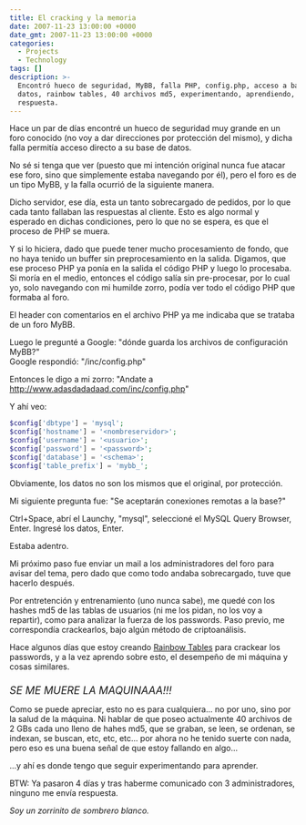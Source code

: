 ```yaml
---
title: El cracking y la memoria
date: 2007-11-23 13:00:00 +0000
date_gmt: 2007-11-23 13:00:00 +0000
categories:
  - Projects
  - Technology
tags: []
description: >-
  Encontró hueco de seguridad, MyBB, falla PHP, config.php, acceso a base de
  datos, rainbow tables, 40 archivos md5, experimentando, aprendiendo, sin
  respuesta.
---
```



Hace un par de días encontré un hueco de seguridad muy grande en un foro conocido (no voy a dar direcciones por protección del mismo), y dicha falla permitía acceso directo a su base de datos.

No sé si tenga que ver (puesto que mi intención original nunca fue atacar ese foro, sino que simplemente estaba navegando por él), pero el foro es de un tipo MyBB, y la falla ocurrió de la siguiente manera.

Dicho servidor, ese día, esta un tanto sobrecargado de pedidos, por lo que cada tanto fallaban las respuestas al cliente. Esto es algo normal y esperado en dichas condiciones, pero lo que no se espera, es que el proceso de PHP se muera.

Y si lo hiciera, dado que puede tener mucho procesamiento de fondo, que no haya tenido un buffer sin preprocesamiento en la salida. Digamos, que ese proceso PHP ya ponía en la salida el código PHP y luego lo procesaba. Si moría en el medio, entonces el código salía sin pre-procesar, por lo cual yo, solo navegando con mi humilde zorro, podía ver todo el código PHP que formaba al foro.

El header con comentarios en el archivo PHP ya me indicaba que se trataba de un foro MyBB.

Luego le pregunté a Google: "dónde guarda los archivos de configuración MyBB?"<br />Google respondió: "/inc/config.php"

Entonces le digo a mi zorro: "Andate a http://www.adasdadadaad.com/inc/config.php"

Y ahí veo:

```php
$config['dbtype'] = 'mysql';
$config['hostname'] = '<nombreservidor>';
$config['username'] = '<usuario>';
$config['password'] = '<password>';
$config['database'] = '<schema>';
$config['table_prefix'] = 'mybb_';
```

Obviamente, los datos no son los mismos que el original, por protección.

Mi siguiente pregunta fue: "Se aceptarán conexiones remotas a la base?"

Ctrl+Space, abrí el Launchy, "mysql", seleccioné el MySQL Query Browser, Enter. Ingresé los datos, Enter.

Estaba adentro.

Mi próximo paso fue enviar un mail a los administradores del foro para avisar del tema, pero dado que como todo andaba sobrecargado, tuve que hacerlo después.

Por entretención y entrenamiento (uno nunca sabe), me quedé con los hashes md5 de las tablas de usuarios (ni me los pidan, no los voy a repartir), como para analizar la fuerza de los passwords. Paso previo, me correspondía crackearlos, bajo algún método de criptoanálisis.

Hace algunos días que estoy creando [Rainbow Tables](http://en.wikipedia.org/wiki/Rainbow_tables) para crackear los passwords, y a la vez aprendo sobre esto, el desempeño de mi máquina y cosas similares.<br /><span style="font-style:italic;font-size:130%;"><br />SE ME MUERE LA MAQUINAAA!!!</span>

Como se puede apreciar, esto no es para cualquiera... no por uno, sino por la salud de la máquina. Ni hablar de que poseo actualmente 40 archivos de 2 GBs cada uno lleno de hahes md5, que se graban, se leen, se ordenan, se indexan, se buscan, etc, etc, etc... por ahora no he tenido suerte con nada, pero eso es una buena señal de que estoy fallando en algo...

...y ahí es donde tengo que seguir experimentando para aprender.

BTW: Ya pasaron 4 días y tras haberme comunicado con 3 administradores, ninguno me envía respuesta.

_Soy un zorrinito de sombrero blanco._
